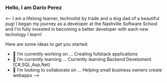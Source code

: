 ### Hello, I am Dario Perez

<--
I am a lifelong learner, technolist by trade and a dog dad of a beautiful pug! I began my journey as a developer at the Nashville Software School
and I'm fully invested in becoming a better developer with each new techology I learn! 

Here are some ideas to get you started:

- 🔭 I’m currently working on ...
Creating fullstack applications
- 🌱 I’m currently learning ...
Currently learning Backend Develoment (C#,SQL,Asp,Net) 
- 👯 I’m looking to collaborate on ...
Helping small business owners create webapps
-->

